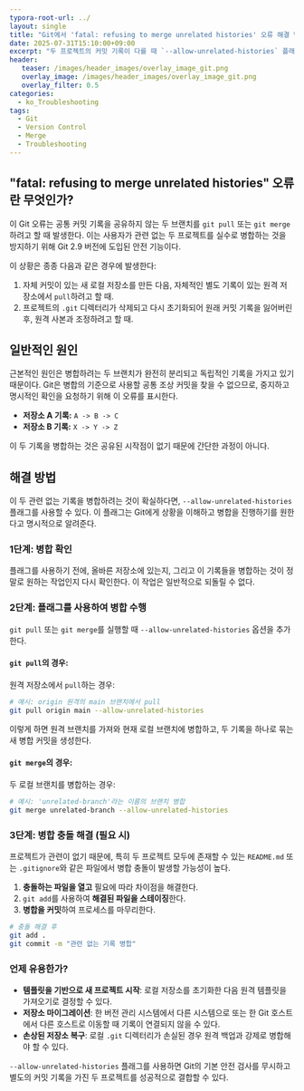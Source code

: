 ```yaml
---
typora-root-url: ../
layout: single
title: "Git에서 'fatal: refusing to merge unrelated histories' 오류 해결 방법"
date: 2025-07-31T15:10:00+09:00
excerpt: "두 프로젝트의 커밋 기록이 다를 때 `--allow-unrelated-histories` 플래그를 사용하여 Git의 'fatal: refusing to merge unrelated histories' 오류를 해결하는 방법을 알아봅니다."
header:
   teaser: /images/header_images/overlay_image_git.png
   overlay_image: /images/header_images/overlay_image_git.png
   overlay_filter: 0.5
categories:
  - ko_Troubleshooting
tags:
  - Git
  - Version Control
  - Merge
  - Troubleshooting
---
```


## "fatal: refusing to merge unrelated histories" 오류란 무엇인가?

이 Git 오류는 공통 커밋 기록을 공유하지 않는 두 브랜치를 `git pull` 또는 `git merge`하려고 할 때 발생한다. 이는 사용자가 관련 없는 두 프로젝트를 실수로 병합하는 것을 방지하기 위해 Git 2.9 버전에 도입된 안전 기능이다.

이 상황은 종종 다음과 같은 경우에 발생한다:

1.  자체 커밋이 있는 새 로컬 저장소를 만든 다음, 자체적인 별도 기록이 있는 원격 저장소에서 `pull`하려고 할 때.
2.  프로젝트의 `.git` 디렉터리가 삭제되고 다시 초기화되어 원래 커밋 기록을 잃어버린 후, 원격 사본과 조정하려고 할 때.

## 일반적인 원인

근본적인 원인은 병합하려는 두 브랜치가 완전히 분리되고 독립적인 기록을 가지고 있기 때문이다. Git은 병합의 기준으로 사용할 공통 조상 커밋을 찾을 수 없으므로, 중지하고 명시적인 확인을 요청하기 위해 이 오류를 표시한다.

- **저장소 A 기록:** `A -> B -> C`
- **저장소 B 기록:** `X -> Y -> Z`

이 두 기록을 병합하는 것은 공유된 시작점이 없기 때문에 간단한 과정이 아니다.

## 해결 방법

이 두 관련 없는 기록을 병합하려는 것이 확실하다면, `--allow-unrelated-histories` 플래그를 사용할 수 있다. 이 플래그는 Git에게 상황을 이해하고 병합을 진행하기를 원한다고 명시적으로 알려준다.

### 1단계: 병합 확인

플래그를 사용하기 전에, 올바른 저장소에 있는지, 그리고 이 기록들을 병합하는 것이 정말로 원하는 작업인지 다시 확인한다. 이 작업은 일반적으로 되돌릴 수 없다.

### 2단계: 플래그를 사용하여 병합 수행

`git pull` 또는 `git merge`를 실행할 때 `--allow-unrelated-histories` 옵션을 추가한다.

#### `git pull`의 경우:

원격 저장소에서 `pull`하는 경우:

```bash
# 예시: origin 원격의 main 브랜치에서 pull
git pull origin main --allow-unrelated-histories
```

이렇게 하면 원격 브랜치를 가져와 현재 로컬 브랜치에 병합하고, 두 기록을 하나로 묶는 새 병합 커밋을 생성한다.

#### `git merge`의 경우:

두 로컬 브랜치를 병합하는 경우:

```bash
# 예시: 'unrelated-branch'라는 이름의 브랜치 병합
git merge unrelated-branch --allow-unrelated-histories
```

### 3단계: 병합 충돌 해결 (필요 시)

프로젝트가 관련이 없기 때문에, 특히 두 프로젝트 모두에 존재할 수 있는 `README.md` 또는 `.gitignore`와 같은 파일에서 병합 충돌이 발생할 가능성이 높다.

1.  **충돌하는 파일을 열고** 필요에 따라 차이점을 해결한다.
2.  `git add`를 사용하여 **해결된 파일을 스테이징**한다.
3.  **병합을 커밋**하여 프로세스를 마무리한다.

```bash
# 충돌 해결 후
git add .
git commit -m "관련 없는 기록 병합"
```

### 언제 유용한가?

- **템플릿을 기반으로 새 프로젝트 시작**: 로컬 저장소를 초기화한 다음 원격 템플릿을 가져오기로 결정할 수 있다.
- **저장소 마이그레이션**: 한 버전 관리 시스템에서 다른 시스템으로 또는 한 Git 호스트에서 다른 호스트로 이동할 때 기록이 연결되지 않을 수 있다.
- **손상된 저장소 복구**: 로컬 `.git` 디렉터리가 손실된 경우 원격 백업과 강제로 병합해야 할 수 있다.

`--allow-unrelated-histories` 플래그를 사용하면 Git의 기본 안전 검사를 무시하고 별도의 커밋 기록을 가진 두 프로젝트를 성공적으로 결합할 수 있다.
